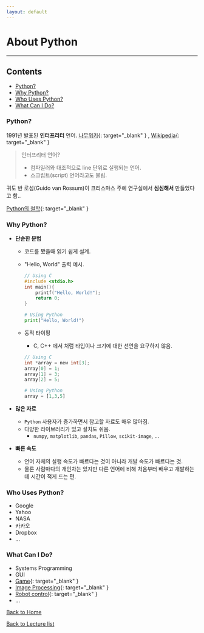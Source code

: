 ```yaml
---
layout: default
---
```


# About Python  <!-- omit in toc -->
---
## Contents  <!-- omit in toc -->
- [Python?](#python)
- [Why Python?](#why-python)
- [Who Uses Python?](#who-uses-python)
- [What Can I Do?](#what-can-i-do)

### Python?

1991년 발표된 **인터프리터** 언어. [나무위키](https://namu.wiki/w/%EC%9D%B8%ED%84%B0%ED%94%84%EB%A6%AC%ED%84%B0){: target="_blank" } , [Wikipedia](https://ko.wikipedia.org/wiki/%EC%9D%B8%ED%84%B0%ED%94%84%EB%A6%AC%ED%84%B0){: target="_blank" }
> 인터프리터 언어?
> - 컴파일러와 대조적으로 line 단위로 실행되는 언어.
> - 스크립트(script) 언어라고도 불림. 

귀도 반 로섬(Guido van Rossum)이 크리스마스 주에 연구실에서 **심심해서** 만들었다고 함..

[Python의 철학](https://www.python.org/dev/peps/pep-0020/){: target="_blank" }

### Why Python?
- **단순한 문법**
  - 코드를 봤을때 읽기 쉽게 설계.
  - "Hello, World" 출력 예시.
    ``` c
    // Using C
    #include <stdio.h>
    int main(){
        printf("Hello, World!");
        return 0;
    }
    ```

    ``` python
    # Using Python
    print("Hello, World!")
    ```
  - 동적 타이핑
    - C, C++ 에서 처럼 타입이나 크기에 대한 선언을 요구하지 않음.
    
    ``` c
    // Using C
    int *array = new int[3];
    array[0] = 1;
    array[1] = 3;
    array[2] = 5;
    ```

    ``` python
    # Using Python
    array = [1,3,5]
    ```

- **많은 자료**
    - `Python` 사용자가 증가하면서 참고할 자료도 매우 많아짐.
    - 다양한 라이브러리가 있고 설치도 쉬움.
      - `numpy`, `matplotlib`, `pandas`, `Pillow`, `scikit-image`, ...

- **빠른 속도**
    - 언어 자체의 실행 속도가 빠르다는 것이 아니라 개발 속도가 빠르다는 것.
    - 물론 사람마다의 개인차는 있지만 다른 언어에 비해 처음부터 배우고 개발하는데 시간이 적게 드는 편.  


### Who Uses Python?
- Google
- Yahoo
- NASA
- 카카오
- Dropbox
- ...


### What Can I Do?
- Systems Programming
- GUI
- [Game](https://www.youtube.com/watch?v=zPlJ-ma32T0){: target="_blank" }
- [Image Processing](https://opencv-python-tutroals.readthedocs.io/en/latest/_images/face.jpg){: target="_blank" }
- [Robot control](https://pythonprogramming.net/robotics-raspberry-pi-tutorial-gopigo-introduction/){: target="_blank" }
- ...

[Back to Home](/)

[Back to Lecture list](/lecturelist.md)